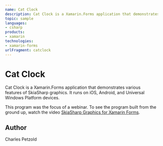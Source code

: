 ```yaml
---
name: Cat Clock
description: Cat Clock is a Xamarin.Forms application that demonstrates various features of SkiaSharp graphics. It runs on iOS, Android, and Universal Windows P...
topic: sample
languages:
- csharp
products:
- xamarin
technologies:
- xamarin-forms
urlFragment: catclock
---
```

Cat Clock
=========

Cat Clock is a Xamarin.Forms application that demonstrates various features of SkiaSharp graphics. It runs on iOS, Android, and Universal Windows Platform devices.

This program was the focus of a webinar. To see the program built from the ground up, watch the video [SkiaSharp Graphics for Xamarin Forms](https://www.youtube.com/watch?v=fF0tzA6wUhA).

Author
------
Charles Petzold